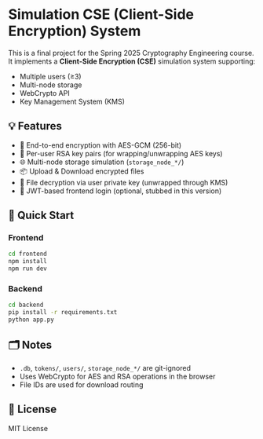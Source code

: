 
# Simulation CSE (Client-Side Encryption) System

This is a final project for the Spring 2025 Cryptography Engineering course. It implements a **Client-Side Encryption (CSE)** simulation system supporting:
- Multiple users (≥3)
- Multi-node storage
- WebCrypto API
- Key Management System (KMS)

## 💡 Features

- 🔐 End-to-end encryption with AES-GCM (256-bit)
- 🔑 Per-user RSA key pairs (for wrapping/unwrapping AES keys)
- 🌐 Multi-node storage simulation (`storage_node_*/`)
- 📦 Upload & Download encrypted files
- 🧾 File decryption via user private key (unwrapped through KMS)
- 👥 JWT-based frontend login (optional, stubbed in this version)

## 🚀 Quick Start

### Frontend
```bash
cd frontend
npm install
npm run dev
```

### Backend
```bash
cd backend
pip install -r requirements.txt
python app.py
```

## 🗂️ Notes

- `.db`, `tokens/`, `users/`, `storage_node_*/` are git-ignored
- Uses WebCrypto for AES and RSA operations in the browser
- File IDs are used for download routing

## 📄 License

MIT License
